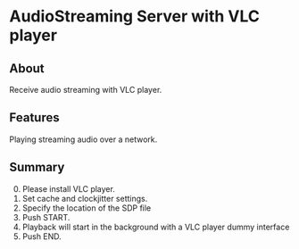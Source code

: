# AudioStreaming Server with VLC player

## About

Receive audio streaming with VLC player.

## Features

Playing streaming audio over a network.

## Summary

0. Please install VLC player.
1. Set cache and clockjitter settings.
2. Specify the location of the SDP file
3. Push START.
4. Playback will start in the background with a VLC player dummy interface
5. Push END.